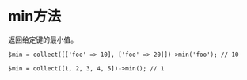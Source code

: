# min方法

返回给定键的最小值。

```
$min = collect([['foo' => 10], ['foo' => 20]])->min('foo'); // 10

$min = collect([1, 2, 3, 4, 5])->min(); // 1
```